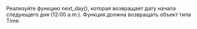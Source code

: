 Реализуйте функцию next_day(), которая возвращает дату начала следующего дня (12:00 a.m.). Функция должна возвращать объект типа Time.